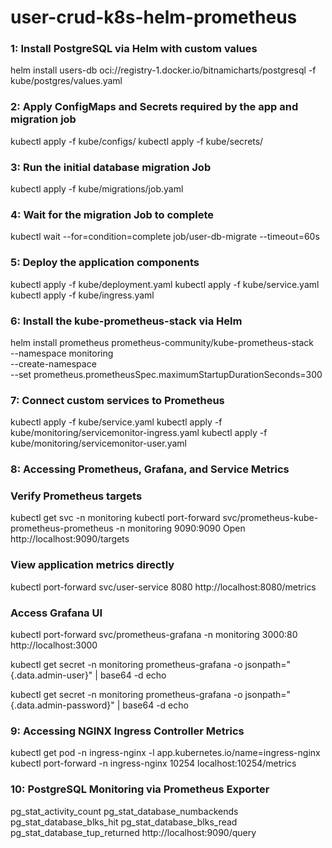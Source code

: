 # user-crud-k8s-helm-prometheus

### 1: Install PostgreSQL via Helm with custom values
helm install users-db oci://registry-1.docker.io/bitnamicharts/postgresql -f kube/postgres/values.yaml

### 2: Apply ConfigMaps and Secrets required by the app and migration job
kubectl apply -f kube/configs/
kubectl apply -f kube/secrets/

### 3: Run the initial database migration Job
kubectl apply -f kube/migrations/job.yaml

### 4: Wait for the migration Job to complete
kubectl wait --for=condition=complete job/user-db-migrate --timeout=60s

### 5: Deploy the application components
kubectl apply -f kube/deployment.yaml
kubectl apply -f kube/service.yaml
kubectl apply -f kube/ingress.yaml

### 6: Install the kube-prometheus-stack via Helm
helm install prometheus prometheus-community/kube-prometheus-stack \
  --namespace monitoring \
  --create-namespace \
  --set prometheus.prometheusSpec.maximumStartupDurationSeconds=300

### 7: Connect custom services to Prometheus
kubectl apply -f kube/service.yaml
kubectl apply -f kube/monitoring/servicemonitor-ingress.yaml
kubectl apply -f kube/monitoring/servicemonitor-user.yaml

### 8: Accessing Prometheus, Grafana, and Service Metrics

### Verify Prometheus targets
kubectl get svc -n monitoring
kubectl port-forward svc/prometheus-kube-prometheus-prometheus -n monitoring 9090:9090
Open http://localhost:9090/targets

### View application metrics directly
kubectl port-forward svc/user-service 8080
http://localhost:8080/metrics

### Access Grafana UI
kubectl port-forward svc/prometheus-grafana -n monitoring 3000:80
http://localhost:3000

kubectl get secret -n monitoring prometheus-grafana -o jsonpath="{.data.admin-user}" | base64 -d
echo

kubectl get secret -n monitoring prometheus-grafana -o jsonpath="{.data.admin-password}" | base64 -d
echo

### 9: Accessing NGINX Ingress Controller Metrics

kubectl get pod -n ingress-nginx -l app.kubernetes.io/name=ingress-nginx
kubectl port-forward -n ingress-nginx <ingress-pod-name> 10254
localhost:10254/metrics

### 10: PostgreSQL Monitoring via Prometheus Exporter
pg_stat_activity_count
pg_stat_database_numbackends
pg_stat_database_blks_hit
pg_stat_database_blks_read
pg_stat_database_tup_returned
http://localhost:9090/query